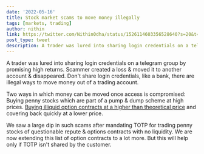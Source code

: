 ```yaml
---
date: '2022-05-16'
title: Stock market scams to move money illegally 
tags: [markets, trading]
author: nithin
link: https://twitter.com/Nithin0dha/status/1526114603356528640?s=20&t=liDcWQ2OvEDaWI_2uXHyNw
post_type: tweet
description: A trader was lured into sharing login credentials on a telegram group by promising high returns...
---
```


A trader was lured into sharing login credentials on a telegram group by promising high returns. Scammer created a loss & moved it to another account & disappeared. 
Don't share login credentials, like a bank, there are illegal ways to move money out of a trading account. 

Two ways in which money can be moved once access is compromised:
Buying penny stocks which are part of a pump & dump scheme at high prices.
[Buying illiquid option contracts at a higher than theoretical price](https://zerodha.com/z-connect/tradezerodha/stock-market-scams-everyone-should-be-aware-of) and covering back quickly at a lower price.

We saw a large dip in such scams after mandating TOTP for trading penny stocks of questionable repute & options contracts with no liquidity. We are now extending this list of option contracts to a lot more. But this will help only if TOTP isn't shared by the customer. 
